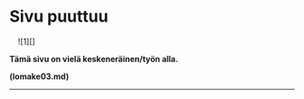 # Sivu puuttuu


<figure class="fig-r" style="margin:0 0 0 15px">
![1][]
</figure>

__Tämä sivu on vielä keskeneräinen/työn alla.__

__(lomake03.md)__

----

[1]: kuvat/dancing.jpg
